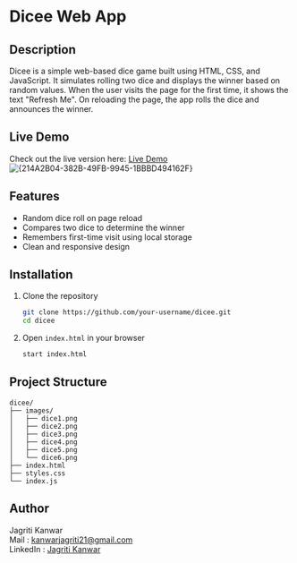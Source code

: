 # Dicee Web App

## Description
Dicee is a simple web-based dice game built using HTML, CSS, and JavaScript. It simulates rolling two dice and displays the winner based on random values. When the user visits the page for the first time, it shows the text "Refresh Me". On reloading the page, the app rolls the dice and announces the winner.

## Live Demo
Check out the live version here: [Live Demo](https://05-jagritii.github.io/Dice-Game/)
![{214A2B04-382B-49FB-9945-1BBBD494162F}](https://github.com/user-attachments/assets/ebc0abbd-1ab5-44c2-9c47-208ca06e435b)

## Features
- Random dice roll on page reload
- Compares two dice to determine the winner
- Remembers first-time visit using local storage
- Clean and responsive design

## Installation

1. Clone the repository
   ```bash
   git clone https://github.com/your-username/dicee.git
   cd dicee
2. Open `index.html` in your browser
   ```bash
   start index.html

## Project Structure
```
dicee/
├── images/
│   ├── dice1.png
│   ├── dice2.png
│   ├── dice3.png
│   ├── dice4.png
│   ├── dice5.png
│   └── dice6.png
├── index.html
├── styles.css
└── index.js
```
## Author
Jagriti Kanwar
<br>
Mail : [kanwarjagriti21@gmail.com ](mailto:kanwarjagriti21@gmail.com)
<br>
LinkedIn : [Jagriti Kanwar](https://www.linkedin.com/in/jagriti-kanwar)
